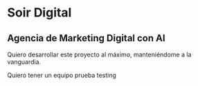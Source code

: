 # Soir Digital
## Agencia de Marketing Digital con AI

Quiero desarrollar este proyecto al máximo, manteniéndome a la vanguardia. 

Quiero tener un equipo 
prueba testing 